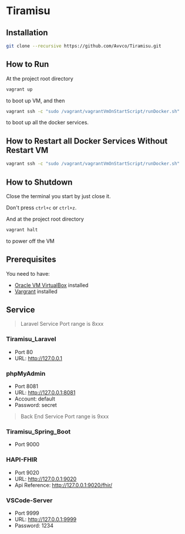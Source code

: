 # Tiramisu

## Installation

``` bash
git clone --recursive https://github.com/Avvco/Tiramisu.git 
```

## How to Run

At the project root directory

```bash
vagrant up
```

to boot up VM, and then

``` bash
vagrant ssh -c "sudo /vagrant/vagrantVmOnStartScript/runDocker.sh"
```

to boot up all the docker services.

## How to Restart all Docker Services Without Restart VM

``` bash
vagrant ssh -c "sudo /vagrant/vagrantVmOnStartScript/runDocker.sh"
```

## How to Shutdown

Close the terminal you start by just close it.

Don't press `ctrl+c` or `ctrl+z`.

And at the project root directory

```bash
vagrant halt
```

to power off the VM

## Prerequisites

You need to have:

- [Oracle VM VirtualBox](https://www.virtualbox.org/wiki/Downloads) installed
- [Vargrant](https://www.vagrantup.com/downloads) installed

## Service

> Laravel Service Port range is 8xxx

### Tiramisu_Laravel

- Port 80
- URL: <http://127.0.0.1>

### phpMyAdmin

- Port 8081
- URL: <http://127.0.0.1:8081>
- Account: default
- Password: secret

> Back End Service Port range is 9xxx

### Tiramisu_Spring_Boot

- Port
9000

### HAPI-FHIR

- Port 9020
- URL: <http://127.0.0.1:9020>
- Api Reference: <http://127.0.0.1:9020/fhir/>

### VSCode-Server

- Port 9999
- URL: <http://127.0.0.1:9999>
- Password: 1234
